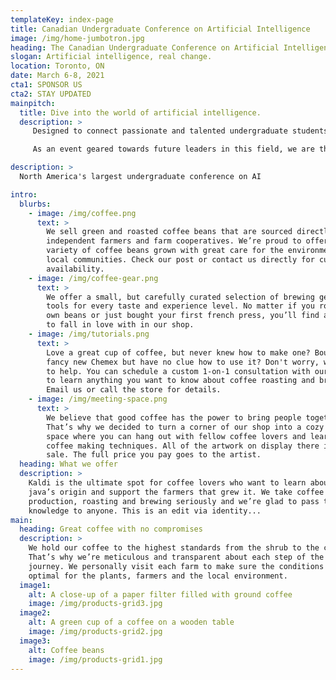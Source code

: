 ```yaml
---
templateKey: index-page
title: Canadian Undergraduate Conference on Artificial Intelligence
image: /img/home-jumbotron.jpg
heading: The Canadian Undergraduate Conference on Artificial Intelligence
slogan: Artificial intelligence, real change.
location: Toronto, ON
date: March 6-8, 2021
cta1: SPONSOR US
cta2: STAY UPDATED
mainpitch:
  title: Dive into the world of artificial intelligence.
  description: >
     Designed to connect passionate and talented undergraduate students with industry leaders, the Canadian Undergraduate Conference on Artificial Intelligence provides a platform for companies to develop corporate brand recognition with undergraduate AI enthusiasts, facilitate learning about AI, and showcase the diverse opportunities available for students in this field.

     As an event geared towards future leaders in this field, we are thrilled to announce that our theme for this year will be AI For Good: Artificial Intelligence, Real Change! From advancing medical research to protecting the environment and aiding in natural disaster recovery, the ways in which AI can make the world a better place continue to grow. We look forward to presenting an event full of engaging speakers and events that will inspire attendees and forge meaningful connections.

description: >
  North America's largest undergraduate conference on AI

intro:
  blurbs:
    - image: /img/coffee.png
      text: >
        We sell green and roasted coffee beans that are sourced directly from
        independent farmers and farm cooperatives. We’re proud to offer a
        variety of coffee beans grown with great care for the environment and
        local communities. Check our post or contact us directly for current
        availability.
    - image: /img/coffee-gear.png
      text: >
        We offer a small, but carefully curated selection of brewing gear and
        tools for every taste and experience level. No matter if you roast your
        own beans or just bought your first french press, you’ll find a gadget
        to fall in love with in our shop.
    - image: /img/tutorials.png
      text: >
        Love a great cup of coffee, but never knew how to make one? Bought a
        fancy new Chemex but have no clue how to use it? Don't worry, we’re here
        to help. You can schedule a custom 1-on-1 consultation with our baristas
        to learn anything you want to know about coffee roasting and brewing.
        Email us or call the store for details.
    - image: /img/meeting-space.png
      text: >
        We believe that good coffee has the power to bring people together.
        That’s why we decided to turn a corner of our shop into a cozy meeting
        space where you can hang out with fellow coffee lovers and learn about
        coffee making techniques. All of the artwork on display there is for
        sale. The full price you pay goes to the artist.
  heading: What we offer
  description: >
    Kaldi is the ultimate spot for coffee lovers who want to learn about their
    java’s origin and support the farmers that grew it. We take coffee
    production, roasting and brewing seriously and we’re glad to pass that
    knowledge to anyone. This is an edit via identity...
main:
  heading: Great coffee with no compromises
  description: >
    We hold our coffee to the highest standards from the shrub to the cup.
    That’s why we’re meticulous and transparent about each step of the coffee’s
    journey. We personally visit each farm to make sure the conditions are
    optimal for the plants, farmers and the local environment.
  image1:
    alt: A close-up of a paper filter filled with ground coffee
    image: /img/products-grid3.jpg
  image2:
    alt: A green cup of a coffee on a wooden table
    image: /img/products-grid2.jpg
  image3:
    alt: Coffee beans
    image: /img/products-grid1.jpg
---
```

